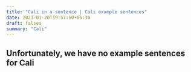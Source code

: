 ```yaml
---
title: "Cali in a sentence | Cali example sentences"
date: 2021-01-20T19:57:50+05:30
draft: falses
summary: "Cali"
---
```

## Unfortunately, we have no example sentences for Cali                 
